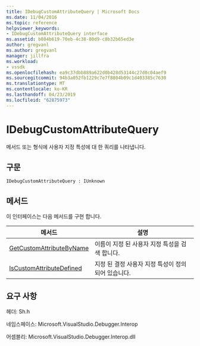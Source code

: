 ```yaml
---
title: IDebugCustomAttributeQuery | Microsoft Docs
ms.date: 11/04/2016
ms.topic: reference
helpviewer_keywords:
- IDebugCustomAttributeQuery interface
ms.assetid: b804b619-70eb-4c38-80d9-c8b32b65ed3e
author: gregvanl
ms.author: gregvanl
manager: jillfra
ms.workload:
- vssdk
ms.openlocfilehash: ea9c37dbb889a622d0b428d53144c27d0c04aef9
ms.sourcegitcommit: 94b3a052fb1229c7e7f8804b09c1d403385c7630
ms.translationtype: MT
ms.contentlocale: ko-KR
ms.lasthandoff: 04/23/2019
ms.locfileid: "62875973"
---
```

# <a name="idebugcustomattributequery"></a>IDebugCustomAttributeQuery
메서드 또는 형식에 사용자 지정 특성에 대 한 쿼리를 나타냅니다.

## <a name="syntax"></a>구문

```
IDebugCustomAttributeQuery : IUnknown
```

## <a name="methods"></a>메서드
 이 인터페이스는 다음 메서드를 구현 합니다.

|메서드|설명|
|------------|-----------------|
|[GetCustomAttributeByName](../../../extensibility/debugger/reference/idebugcustomattributequery-getcustomattributebyname.md)|이름이 지정 된 사용자 지정 특성을 검색 합니다.|
|[IsCustomAttributeDefined](../../../extensibility/debugger/reference/idebugcustomattributequery-iscustomattributedefined.md)|지정 된 결정 사용자 지정 특성이 정의 되어 있습니다.|

## <a name="requirements"></a>요구 사항
 헤더: Sh.h

 네임스페이스: Microsoft.VisualStudio.Debugger.Interop

 어셈블리: Microsoft.VisualStudio.Debugger.Interop.dll